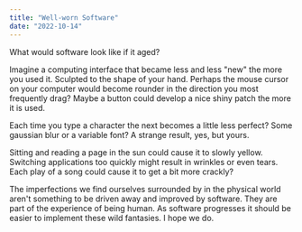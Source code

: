 ```yaml
---
title: "Well-worn Software"
date: "2022-10-14"
---
```


What would software look like if it aged?

Imagine a computing interface that became less and less "new" the more you used it. Sculpted to the shape of your hand. Perhaps the mouse cursor on your computer would become rounder in the direction you most frequently drag? Maybe a button could develop a nice shiny patch the more it is used.

Each time you type a character the next becomes a little less perfect? Some gaussian blur or a variable font? A strange result, yes, but yours.

Sitting and reading a page in the sun could cause it to slowly yellow. Switching applications too quickly might result in wrinkles or even tears. Each play of a song could cause it to get a bit more crackly?

The imperfections we find ourselves surrounded by in the physical world aren't something to be driven away and improved by software. They are part of the experience of being human. As software progresses it should be easier to implement these wild fantasies. I hope we do.